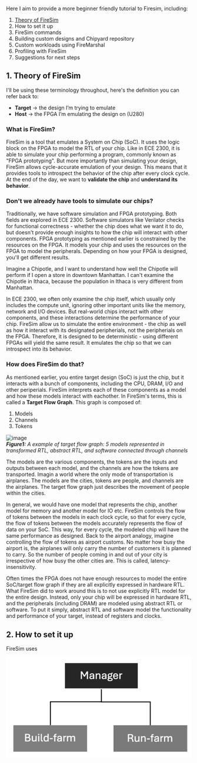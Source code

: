 Here I aim to provide a more beginner friendly tutorial to Firesim, including:
1. [Theory of FireSim](https://github.com/AnjelicaB/FireSim/blob/main/Docs.md#L12)
2. How to set it up
3. FireSim commands
4. Building custom designs and Chipyard repository
5. Custom workloads using FireMarshal
6. Profiling with FireSim
7. Suggestions for next steps

## 1. Theory of FireSim

I'll be using these terminology throughout, here's the definition you can refer back to: 
- **Target** → the design I’m trying to emulate
- **Host** → the FPGA I’m emulating the design on (U280)

### What is FireSim?

FireSim is a tool that emulates a System on Chip (SoC). It uses the logic block on the FPGA to model the RTL of your chip. Like in ECE 2300, it is able to simulate your chip performing a program, commonly known as "FPGA prototyping". But more importantly than simulating your design, FireSim allows cycle-accurate emulation of your design. This means that it provides tools to introspect the behavior of the chip after every clock cycle. At the end of the day, we want to **validate the chip** and **understand its behavior**.

### Don't we already have tools to simulate our chips?

Traditionally, we have software simulation and FPGA prototyping. Both fields are explored in ECE 2300. Software simulators like Verilator checks for functional correctness - whether the chip does what we want it to do, but doesn't provide enough insights to how the chip will interact with other components. FPGA prototyping as mentioned earlier is constrained by the resources on the FPGA. It models your chip and uses the resources on the FPGA to model the peripherals. Depending on how your FPGA is designed, you'll get different results. 

Imagine a Chipotle, and I want to understand how well the Chipotle will perform if I open a store in downtown Manhattan. I can't examine the Chipotle in Ithaca, because the population in Ithaca is very different from Manhattan.

In ECE 2300, we often only examine the chip itself, which usually only includes the compute unit, ignoring other important units like the memory, network and I/O devices. But real-world chips interact with other components, and these interactions determine the performance of your chip. FireSim allow us to simulate the entire environment - the chip as well as how it interact with its designated peripherials, not the peripherials on the FPGA. Therefore, it is designed to be deterministic - using different FPGAs will yield the same result. It emulates the chip so that we can introspect into its behavior.

### How does FireSim do that?

As mentioned earlier, you entire target design (SoC) is just the chip, but it interacts with a bunch of components, including the CPU, DRAM, I/O and other periperials. FireSim interprets each of these components as a model and how these models interact with eachother. In FireSim's terms, this is called a **Target Flow Graph**. This graph is composed of:
1. Models
2. Channels
3. Tokens

<img width="653" alt="image" align="center" src="https://github.com/user-attachments/assets/67e79f95-9728-43de-a4f1-34d1d2be3e0d"> <br/>
<em> **Figure1:** A example of target flow graph: 5 models represented in transformed RTL, abstract RTL, and software connected through channels </em>

The models are the various components, the tokens are the inputs and outputs between each model, and the channels are how the tokens are transported. Imagin a world where the only mode of transportation is airplanes. The models are the cities, tokens are people, and channels are the airplanes. The target flow graph just describes the movement of people within the cities.

In general, we would have one model that represents the chip, another model for memory and another model for IO etc. FireSim controls the flow of tokens between the models in each clock cycle, so that for every cycle, the flow of tokens between the models accurately represents the flow of data on your SoC. This way, for every cycle, the modeled chip will have the same performance as designed. Back to the airport analogy, imagine controlling the flow of tokens as airport customs. No matter how busy the airport is, the airplanes will only carry the number of customers it is planned to carry. So the number of people coming in and out of your city is irrespective of how busy the other cities are. This is called, latency-insensitivity.

Often times the FPGA does not have enough resources to model the entire SoC/target flow graph if they are all explicitly expressed in hardware RTL. What FireSim did to work around this is to not use explicitly RTL model for the entire design. Instead, only your chip will be expressed in hardware RTL, and the peripherals (including DRAM) are modeled using abstract RTL or software. To put it simply, abstract RTL and software model the functionality and performance of your target, instead of registers and clocks. 

## 2. How to set it up

FireSim uses

![Firesim manager imange](FireSim-manager-image.png)
